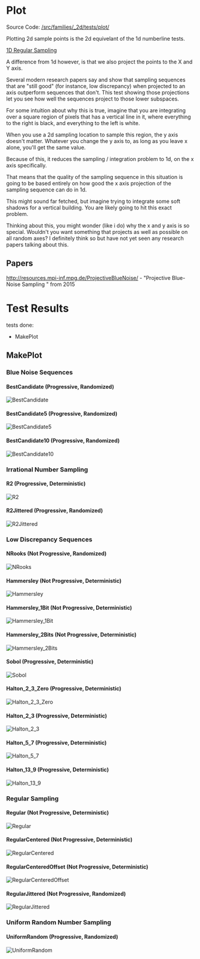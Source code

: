 # Plot
Source Code: [/src/families/_2d/tests/plot/](../../../../src/families/_2d/tests/plot/)

Plotting 2d sample points is the 2d equivelant of the 1d numberline tests.

[1D Regular Sampling](../../../_1d/tests/numberline/page.md)  

A difference from 1d however, is that we also project the points to the X and Y axis.

Several modern research papers say and show that sampling sequences that are "still good" (for instance, low discrepancy) when projected to an axis outperform sequences that don't.  This test showing those projections let you see how well the sequences project to those lower subspaces.

For some intuition about why this is true, imagine that you are integrating over a square region of pixels that has a vertical line in it, where everything to the right is black, and everything to the left is white.

When you use a 2d sampling location to sample this region, the y axis doesn't matter. Whatever you change the y axis to, as long as you leave x alone, you'll get the same value.

Because of this, it reduces the sampling / integration problem to 1d, on the x axis specifically.

That means that the quality of the sampling sequence in this situation is going to be based entirely on how good the x axis projection of the sampling sequence can do in 1d.

This might sound far fetched, but imagine trying to integrate some soft shadows for a vertical building.  You are likely going to hit this exact problem.

Thinking about this, you might wonder (like i do) why the x and y axis is so special.  Wouldn't you want something that projects as well as possible on all random axes?  I definitely think so but have not yet seen any research papers talking about this.

## Papers

http://resources.mpi-inf.mpg.de/ProjectiveBlueNoise/ - "Projective Blue-Noise Sampling " from 2015
# Test Results
 tests done:
* MakePlot
## MakePlot
### Blue Noise Sequences
#### BestCandidate (Progressive, Randomized)
![BestCandidate](../../../_2d/samples/blue_noise/MakePlot_BestCandidate.png)  
#### BestCandidate5 (Progressive, Randomized)
![BestCandidate5](../../../_2d/samples/blue_noise/MakePlot_BestCandidate5.png)  
#### BestCandidate10 (Progressive, Randomized)
![BestCandidate10](../../../_2d/samples/blue_noise/MakePlot_BestCandidate10.png)  
### Irrational Number Sampling
#### R2 (Progressive, Deterministic)
![R2](../../../_2d/samples/irrational_numbers/MakePlot_R2.png)  
#### R2Jittered (Progressive, Randomized)
![R2Jittered](../../../_2d/samples/irrational_numbers/MakePlot_R2Jittered.png)  
### Low Discrepancy Sequences
#### NRooks (Not Progressive, Randomized)
![NRooks](../../../_2d/samples/lds/MakePlot_NRooks.png)  
#### Hammersley (Not Progressive, Deterministic)
![Hammersley](../../../_2d/samples/lds/MakePlot_Hammersley.png)  
#### Hammersley_1Bit (Not Progressive, Deterministic)
![Hammersley_1Bit](../../../_2d/samples/lds/MakePlot_Hammersley_1Bit.png)  
#### Hammersley_2Bits (Not Progressive, Deterministic)
![Hammersley_2Bits](../../../_2d/samples/lds/MakePlot_Hammersley_2Bits.png)  
#### Sobol (Progressive, Deterministic)
![Sobol](../../../_2d/samples/lds/MakePlot_Sobol.png)  
#### Halton_2_3_Zero (Progressive, Deterministic)
![Halton_2_3_Zero](../../../_2d/samples/lds/MakePlot_Halton_2_3_Zero.png)  
#### Halton_2_3 (Progressive, Deterministic)
![Halton_2_3](../../../_2d/samples/lds/MakePlot_Halton_2_3.png)  
#### Halton_5_7 (Progressive, Deterministic)
![Halton_5_7](../../../_2d/samples/lds/MakePlot_Halton_5_7.png)  
#### Halton_13_9 (Progressive, Deterministic)
![Halton_13_9](../../../_2d/samples/lds/MakePlot_Halton_13_9.png)  
### Regular Sampling
#### Regular (Not Progressive, Deterministic)
![Regular](../../../_2d/samples/regular/MakePlot_Regular.png)  
#### RegularCentered (Not Progressive, Deterministic)
![RegularCentered](../../../_2d/samples/regular/MakePlot_RegularCentered.png)  
#### RegularCenteredOffset (Not Progressive, Deterministic)
![RegularCenteredOffset](../../../_2d/samples/regular/MakePlot_RegularCenteredOffset.png)  
#### RegularJittered (Not Progressive, Randomized)
![RegularJittered](../../../_2d/samples/regular/MakePlot_RegularJittered.png)  
### Uniform Random Number Sampling
#### UniformRandom (Progressive, Randomized)
![UniformRandom](../../../_2d/samples/uniform_random/MakePlot_UniformRandom.png)  
